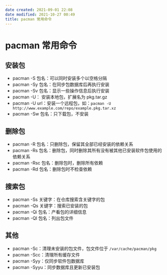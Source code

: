 ```yaml
---
date created: 2021-09-01 22:08
date modified: 2021-10-27 00:49
title: pacman 常用命令
---
```

# pacman 常用命令
## 安装包
- pacman -S 包名：可以同时安装多个以空格分隔
- pacman -Sy 包名：在同步包数据库后再执行安装
- pacman -Sv 包名：显示一些操作信息后执行安装
- pacman -U： 安装本地包，扩展名为 pkg.tar.gz
- pacman -U url：安装一个远程包，如：`pacman -U http://www.example.com/repo/example.pkg.tar.xz`
- pacman -Sw 包名：只下载包，不安装

## 删除包
- pacman -R 包名：只删除包，保留其全部已经安装的依赖关系
- pacman -Rs 包名：删除包，同时删除其所有没有被其他已安装软件包使用的依赖关系
- pacman -Rsc 包名：删除包时，删除所有依赖
- pacman -Rd 包名：删除包时不检查依赖

## 搜索包
- pacman -Ss 关键字：在仓库搜索含关键字的包
- pacman -Qs 关键字：搜索已安装的包
- pacman -Qi 包名：产看包的详细信息
- pacman -QI 包名：列出包文件

## 其他
- pacman -Sc：清理未安装的包文件，包文件位于 `/var/cache/pacman/pkg`
- pacman -Scc：清理所有缓存文件
- pacman -Syy：仅同步软件包数据库
- pacman -Syyu：同步数据库且更新已安装包